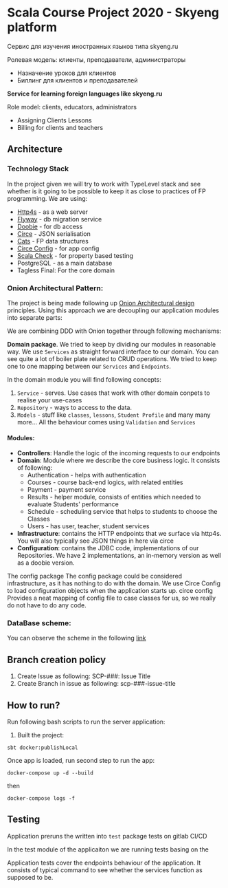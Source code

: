 # Scala Course Project 2020 - Skyeng platform

Сервис для изучения иностранных языков типа skyeng.ru

Ролевая модель: клиенты, преподаватели, администраторы
- Назначение уроков для клиентов
- Биллинг для клиентов и преподавателей


**Service for learning foreign languages like skyeng.ru**

Role model: clients, educators, administrators
- Assigning Clients Lessons
- Billing for clients and teachers

## Architecture 
### Technology Stack
In the project given we will try to work with TypeLevel stack and see whether is it going to be possible to keep it as close to practices of FP 
programming. 
We are using:
- [Http4s](https://http4s.org/) - as a web server
- [Flyway](https://github.com/flyway/flyway-sbt) - db migration service
- [Doobie](https://github.com/tpolecat/doobie) - for db access
- [Circe](https://circe.github.io/circe/) - JSON serialisation
- [Cats](https://typelevel.org/cats/) - FP data structures
- [Circe Config](https://github.com/circe/circe-config) - for app config
- [Scala Check](https://www.scalacheck.org/) - for property based testing
- PostgreSQL - as a main database
- Tagless Final: For the core domain

### Onion Architectural Pattern:
The project is being made following up [Onion Architectural design](https://medium.com/@shivendraodean/software-architecture-the-onion-architecture-1b235bec1dec#:~:text=The%20Onion%20Architecture%20is%20an,at%20a%20Solution%2FSystem%20level.) principles.
Using this approach we are decoupling our application modules into separate parts:

We are combining DDD with Onion together through following mechanisms:

**Domain package**. We tried to keep by dividing our modules in reasonable way. 
We use `Services` as straight forward interface to our domain. You can see quite a lot of boiler plate related to CRUD 
operations. We tried to keep one to one mapping between our `Services` and `Endpoints`.

In the domain module you will find following concepts:
1. `Service` - serves. Use cases that work with other domain conpets to realise your use-cases
2. `Repository` - ways to access to the data. 
3. `Models` - stuff like `classes`, `lessons`, `Student Profile` and many many more... All the behaviour comes using `Validation`
and `Services`
#### Modules:
- **Controllers**: Handle the logic of the incoming requests to our endpoints
- **Domain**: Module where we describe the core business logic. It consists of following:
    - Authentication - helps with authentication
    - Courses - course back-end logics, with related entities
    - Payment - payment service
    - Results - helper module, consists of entities which needed to evaluate Students' performance
    - Schedule - scheduling service that helps to students to choose the Classes
    - Users - has user, teacher, student services 
- **Infrastructure**: contains the HTTP endpoints that we surface via http4s. You will also typically see JSON things in here via circe
- **Configuration**:  contains the JDBC code, implementations of our Repositories. We have 2 implementations, an in-memory version as well as a doobie version.

The config package The config package could be considered infrastructure, as it has nothing to do with the domain. We use Circe Config to load configuration objects when the application starts up. circe config Provides a neat mapping of config file to case classes for us, so we really do not have to do any code.

### DataBase scheme:
You can observe the scheme in the following [link](https://drive.google.com/file/d/1sknFvJ0BTB3cFnHtQf6PakkdaXu1NTkh/view?usp=sharing)


## Branch creation policy
1. Create Issue as following: SCP-###: Issue Title
2. Create Branch in issue as following: scp-###-issue-title

## How to run?

Run following bash scripts to run the server application:

1. Built the project:
```
sbt docker:publishLocal
```

Once app is loaded, run second step to run the app:
```
docker-compose up -d --build
```
then 
```
docker-compose logs -f
```

## Testing
Application preruns the written into `test` package tests on gitlab CI/CD

In the test module of the applicaiton we are running tests basing on the 

Application tests cover the endpoints behaviour of the application.
It consists of typical command to see whether the services function as supposed to be.




















